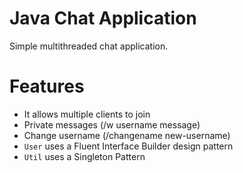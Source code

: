 # Java Chat Application
Simple multithreaded chat application.

# Features
- It allows multiple clients to join
- Private messages (/w username message)
- Change username (/changename new-username)
- `User` uses a Fluent Interface Builder design pattern
- `Util` uses a Singleton Pattern

